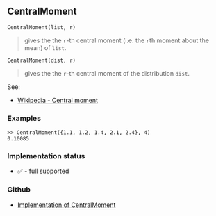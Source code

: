 ## CentralMoment

```
CentralMoment(list, r)
```

> gives the the `r`-th central moment (i.e. the `r`th moment about the mean) of `list`.
  
```
CentralMoment(dist, r)
```

> gives the the `r`-th central moment of the distribution `dist`.

See:  
* [Wikipedia - Central moment](https://en.wikipedia.org/wiki/Central_moment)
 

### Examples

```
>> CentralMoment({1.1, 1.2, 1.4, 2.1, 2.4}, 4)
0.10085
```


### Implementation status

* &#x2705; - full supported

### Github

* [Implementation of CentralMoment](https://github.com/axkr/symja_android_library/blob/master/symja_android_library/matheclipse-core/src/main/java/org/matheclipse/core/builtin/StatisticsFunctions.java#L1373) 
